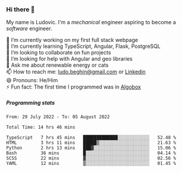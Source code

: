 ### Hi there 👋

My name is Ludovic. I'm a *mechanical* engineer aspiring to become a *software* engineer.

 🔭 I’m currently working on my first full stack webpage<br/>
 🌱 I’m currently learning TypeScript, Angular, Flask, PostgreSQL<br/>
 👯 I’m looking to collaborate on fun projects<br/>
 🤔 I’m looking for help with Angular and geo libraries<br/>
 💬 Ask me about renewable energy or cats<br/>
 📫 How to reach me: ludo.beghin@gmail.com or [Linkedin](https://www.linkedin.com/in/ludovic-beghin/)<br/>
 😄 Pronouns: He/Him<br/>
 ⚡ Fun fact: The first time I programmed was in [Algobox](https://fr.wikipedia.org/wiki/Algobox)<br/>

##### Programming stats
<!--START_SECTION:waka-->

```text
From: 29 July 2022 - To: 05 August 2022

Total Time: 14 hrs 46 mins

TypeScript   7 hrs 45 mins   █████████████░░░░░░░░░░░░   52.48 %
HTML         3 hrs 11 mins   █████▒░░░░░░░░░░░░░░░░░░░   21.63 %
Python       2 hrs 13 mins   ███▓░░░░░░░░░░░░░░░░░░░░░   15.06 %
Bash         36 mins         █░░░░░░░░░░░░░░░░░░░░░░░░   04.14 %
SCSS         22 mins         ▓░░░░░░░░░░░░░░░░░░░░░░░░   02.56 %
YAML         12 mins         ▒░░░░░░░░░░░░░░░░░░░░░░░░   01.45 %
```

<!--END_SECTION:waka-->
